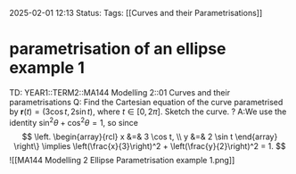 2025-02-01 12:13
Status: 
Tags: [[Curves and their Parametrisations]]
# parametrisation of an ellipse example 1

TD: YEAR1::TERM2::MA144 Modelling 2::01 Curves and their parametrisations 
Q: Find the Cartesian equation of the curve parametrised by $\mathbf{r}(t) = (3 \cos t, 2 \sin t)$, where $t \in [0, 2\pi]$. Sketch the curve.
?
A:We use the identity $\sin^{2}\theta+\cos^{2}\theta=1$, so since$$
\left.
\begin{array}{rcl}
x &=& 3 \cos t, \\
y &=& 2 \sin t
\end{array}
\right\}
\implies \left(\frac{x}{3}\right)^2 + \left(\frac{y}{2}\right)^2 = 1.
$$![[MA144 Modelling 2 Ellipse Parametrisation example 1.png]]
<!--ID: 1738413138597-->



